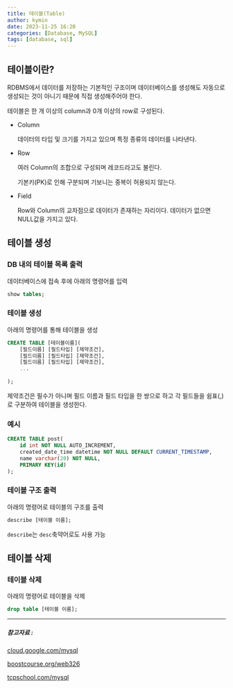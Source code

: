 ```yaml
---
title: 테이블(Table)
author: kymin
date: 2023-11-25 16:20
categories: [Database, MySQL]
tags: [database, sql]
---
```



## 테이블이란?

RDBMS에서 데이터를 저장하는 기본적인 구조이며 데이터베이스를 생성해도 자동으로 생성되는 것이 아니기 때문에 직접 생성해주어야 한다.

테이블은 한 개 이상의 column과 0개 이상의 row로 구성된다.

- Column

  데이터의 타입 및 크기를 가지고 있으며 특정 종류의 데이터를 나타낸다.

- Row

  여러 Column의 조합으로 구성되며 레코드라고도 불린다.

  기본키(PK)로 인해 구분되며 기보니는 중복이 허용되지 않는다.

- Field

  Row와 Column의 교차점으로 데이터가 존재하는 자리이다. 데이터가 없으면 NULL값을 가지고 있다.

## 테이블 생성

### DB 내의 테이블 목록 출력

데이터베이스에 접속 후에 아래의 명령어를 입력

```sql
show tables;
```

### 테이블 생성

아래의 명령어를 통해 테이블을 생성

```sql
CREATE TABLE [테이블이름](
	[필드이름] [필드타입] [제약조건],
	[필드이름] [필드타입] [제약조건],
	[필드이름] [필드타입] [제약조건],
	...
	
);
```

제약조건은 필수가 아니며 필드 이름과 필드 타입을 한 쌍으로 하고 각 필드들을 쉼표(,)로 구분하여 테이블을 생성한다.

### 예시

```sql
CREATE TABLE post(
	id int NOT NULL AUTO_INCREMENT,
	created_date_time datetime NOT NULL DEFAULT CURRENT_TIMESTAMP,
	name varchar(20) NOT NULL,
	PRIMARY KEY(id)
);
```



### 테이블 구조 출력

아래의 명령어로 테이블의 구조를 출력

```sql
describe [테이블 이름];
```

`describe`는 `desc`축약어로도 사용 가능

## 테이블 삭제

### 테이블 삭제

아래의 명령어로 테이블을 삭제

```sql
drop table [테이블 이름];
```



-----

##### 참고자료 : 

[cloud.google.com/mysql](https://cloud.google.com/mysql?hl=ko)

[boostcourse.org/web326](https://www.boostcourse.org/web326/)

[tcpschool.com/mysql](https://tcpschool.com/mysql/mysql_basic_create)
